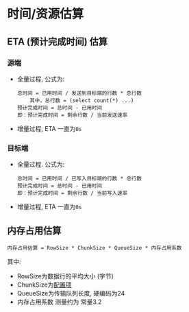 # 时间/资源估算

## ETA (预计完成时间) 估算

### 源端

- 全量过程, 公式为:
	```
	总时间 = 已用时间 / 发送到目标端的行数 * 总行数
		其中，总行数 = (select count(*) ...)
	预计完成时间 = 总时间 - 已用时间
	即：预计完成时间 = 剩余行数 / 当前发送速率
	```
- 增量过程, ETA 一直为`0s`

### 目标端

- 全量过程. 公式为:
	```
	总时间 = 已用时间 / 已写入目标端的行数 * 总行数
	预计完成时间 = 总时间 - 已用时间
	即：预计完成时间 = 剩余行数 / 当前写入速率
	```
- 增量过程, ETA 一直为`0s`

## 内存占用估算

```
内存占用估算 = RowSize * ChunkSize * QueueSize * 内存占用系数
```

其中: 
- RowSize为数据行的平均大小 (字节)
- ChunkSize为[配置项](../4/4.3_job_configuration.md)
- QueueSize为传输队列长度, 硬编码为24
- 内存占用系数 测量约为 常量3.2

